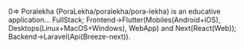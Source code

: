 0=> Poralekha (PoraLekha/poralekha/pora-lekha) is an educative application...
FullStack;
Frontend->Flutter(Mobiles(Android+iOS), Desktops(Linux+MacOS+Windows), WebApp) and Next(React(Web));
Backend->Laravel(Api(Breeze-next)).
